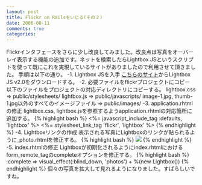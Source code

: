 ```yaml
---
layout: post
title: Flickr on Railsをいじる(その２)
date: 2006-08-11
comments: true
categories:
---
```



Flickrインタフェースをさらに少し改良してみました。改良点は写真をオーバーレイ表示する機能の追加です。ネットを検索したらLightbox JSというスクリプトを使って既にこれを実現しているサイトがありましたので利用させて頂きました。
[](http://seb.box.re/articles/2006/06/11/add-lightbox-zoom-on-the-flickr-ajax-rails-tutorial)
手順は以下の通り。
-1. Lightbox JSを入手
[こちらのサイト](http://www.huddletogether.com/projects/lightbox2/)からLightbox JS v2.0をダウンロードする。
-2. 必要ファイルをflickrプロジェクトにコピー
以下のファイルをプロジェクトの対応ディレクトリにコピーする。
lightbox.css => public/stylesheets/
lightbox.js   => public/javascripts/
image-1.jpg, thumb-1.jpg以外のすべてのイメージファイル => public/images/
-3. application.rhtmlの修正
lightbox.css, lightbox.jsを参照するようapplication.rhtmlの対応箇所に追加する。
{% highlight bash %}
 <%= javascript_include_tag :defaults, 'lightbox' %>
 <%= stylesheet_link_tag 'flickr', 'lightbox' %>
{% endhighlight %}
-4. Lightboxリンクの作成
表示される写真にLightboxのリンクが貼られるように_photo.rhtmlを修正する。
{% highlight bash %}
<a href="<%= photo.sizes[3]['source'] %>" rel="lightbox"><img class="photo" src="<%= photo.sizes[0]['source'] %>"/></a>
{% endhighlight %}
-5. index.rhtmlの修正
Lightboxが初期化されるようにindex.rhtmlにおけるform_remote_tagのcompleteオプションを修正する。
{% highlight bash %}
 :complete => visual_effect(:blind_down, 'photos') + %(new Lightbox())
{% endhighlight %}
個々の写真を拡大して見れるようになりました。すばらしいですね。
